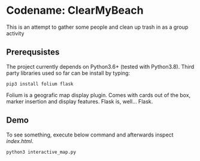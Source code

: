 # Codename: ClearMyBeach

This is an attempt to gather some people and clean up trash in as a group activity

## Prerequsistes

The project currently depends on Python3.6+ (tested with Python3.8).
Third party libraries used so far can be install by typing:

    pip3 install folium flask

Folium is a geografic map display plugin. Comes with cards out of the box,
marker insertion and display features.
Flask is, well... Flask.

## Demo

To see something, execute below command and afterwards inspect *index.html*.

    python3 interactive_map.py
